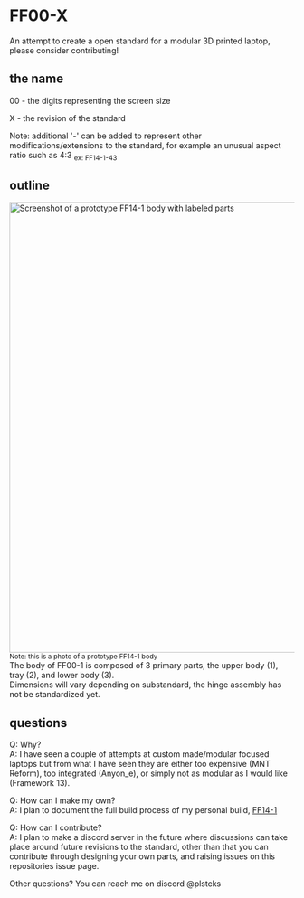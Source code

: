 # FF00-X

An attempt to create a open standard for a modular 3D printed laptop, please consider contributing!


## the name

00 - the digits representing the screen size

X - the revision of the standard


Note: additional '-' can be added to represent other modifications/extensions to the standard, for example an unusual aspect ratio such as 4:3
<sub>ex: FF14-1-43


## outline

<img width="1313" height="797" alt="Screenshot of a prototype FF14-1 body with labeled parts" src="https://github.com/user-attachments/assets/3eec45d3-5c92-448e-9b11-092a50828a6e" />
<sub>Note: this is a photo of a prototype FF14-1 body</sub>
<br>
The body of FF00-1 is composed of 3 primary parts, the upper body (1), tray (2), and lower body (3).
<br>
Dimensions will vary depending on substandard, the hinge assembly has not be standardized yet.


## questions

Q: Why?
<br>
A: I have seen a couple of attempts at custom made/modular focused laptops but from what I have seen they are either too expensive (MNT Reform), too integrated (Anyon_e), or simply not as modular as I would like (Framework 13).

Q: How can I make my own?
<br>
A: I plan to document the full build process of my personal build, [FF14-1](/FF14-1)

Q: How can I contribute?
<br>
A: I plan to make a discord server in the future where discussions can take place around future revisions to the standard, other than that you can contribute through designing your own parts, and raising issues on this repositories issue page.

Other questions? You can reach me on discord @plstcks



